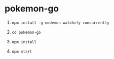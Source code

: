 # pokemon-go
1. 
    ```
    npm install -g nodemon watchify concurrently
    ```
2. 
    ```
    cd pokemon-go
    ```
3.
    ```
    npm install
    ```
4. 
    ```
    npm start
    ```